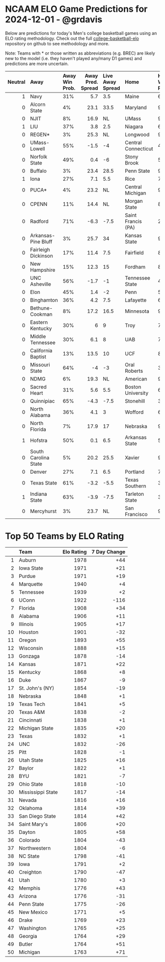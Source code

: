 # NCAAM ELO Game Predictions for 2024-12-01 - @grdavis
Below are predictions for today's Men's college basketball games using an ELO rating methodology. Check out the full [college-basketball-elo](https://github.com/grdavis/college-basketball-elo) repository on github to see methodology and more.

Note: Teams with * or those written as abbreviations (e.g. BREC) are likely new to the model (i.e. they haven't played any/many D1 games) and predictions are more uncertain.

|   Neutral | Away                 | Away Win Prob.   |   Away Pred. Spread | Live Away Spread   | Home                | Home Win Prob.   |   Home Pred. Spread |
|----------:|:---------------------|:-----------------|--------------------:|:-------------------|:--------------------|:-----------------|--------------------:|
|         1 | Navy                 | 31%              |                 5.7 | 3.5                | Maine               | 69%              |                -5.7 |
|         0 | Alcorn State         | 4%               |                23.1 | 33.5               | Maryland            | 96%              |               -23.1 |
|         0 | NJIT                 | 8%               |                16.9 | NL                 | UMass               | 92%              |               -16.9 |
|         1 | LIU                  | 37%              |                 3.8 | 2.5                | Niagara             | 63%              |                -3.8 |
|         0 | REGEN*               | 3%               |                25.3 | NL                 | Longwood            | 97%              |               -25.3 |
|         0 | UMass-Lowell         | 55%              |                -1.5 | -4                 | Central Connecticut | 45%              |                 1.5 |
|         0 | Norfolk State        | 49%              |                 0.4 | -6                 | Stony Brook         | 51%              |                -0.4 |
|         0 | Buffalo              | 3%               |                23.4 | 28.5               | Penn State          | 97%              |               -23.4 |
|         1 | Iona                 | 27%              |                 7.1 | 5.5                | Rice                | 73%              |                -7.1 |
|         0 | PUCA*                | 4%               |                23.2 | NL                 | Central Michigan    | 96%              |               -23.2 |
|         0 | CPENN                | 11%              |                14.4 | NL                 | Morgan State        | 89%              |               -14.4 |
|         0 | Radford              | 71%              |                -6.3 | -7.5               | Saint Francis (PA)  | 29%              |                 6.3 |
|         0 | Arkansas-Pine Bluff  | 3%               |                25.7 | 34                 | Kansas State        | 97%              |               -25.7 |
|         0 | Fairleigh Dickinson  | 17%              |                11.4 | 7.5                | Fairfield           | 83%              |               -11.4 |
|         0 | New Hampshire        | 15%              |                12.3 | 15                 | Fordham             | 85%              |               -12.3 |
|         0 | UNC Asheville        | 56%              |                -1.7 | -1                 | Tennessee State     | 44%              |                 1.7 |
|         0 | Elon                 | 45%              |                 1.4 | -2                 | Penn                | 55%              |                -1.4 |
|         0 | Binghamton           | 36%              |                 4.2 | 7.5                | Lafayette           | 64%              |                -4.2 |
|         0 | Bethune-Cookman      | 8%               |                17.2 | 16.5               | Minnesota           | 92%              |               -17.2 |
|         0 | Eastern Kentucky     | 30%              |                 6   | 9                  | Troy                | 70%              |                -6   |
|         0 | Middle Tennessee     | 30%              |                 6.1 | 8                  | UAB                 | 70%              |                -6.1 |
|         0 | California Baptist   | 13%              |                13.5 | 10                 | UCF                 | 87%              |               -13.5 |
|         0 | Missouri State       | 64%              |                -4   | -3                 | Oral Roberts        | 36%              |                 4   |
|         0 | NDMG                 | 6%               |                19.3 | NL                 | American            | 94%              |               -19.3 |
|         0 | Sacred Heart         | 31%              |                 5.6 | 5.5                | Boston University   | 69%              |                -5.6 |
|         0 | Quinnipiac           | 65%              |                -4.3 | -7.5               | Stonehill           | 35%              |                 4.3 |
|         0 | North Alabama        | 36%              |                 4.1 | 3                  | Wofford             | 64%              |                -4.1 |
|         0 | North Florida        | 7%               |                17.9 | 17                 | Nebraska            | 93%              |               -17.9 |
|         1 | Hofstra              | 50%              |                 0.1 | 6.5                | Arkansas State      | 50%              |                -0.1 |
|         0 | South Carolina State | 5%               |                20.2 | 25.5               | Xavier              | 95%              |               -20.2 |
|         0 | Denver               | 27%              |                 7.1 | 6.5                | Portland            | 73%              |                -7.1 |
|         0 | Texas State          | 61%              |                -3.2 | -5.5               | Texas Southern      | 39%              |                 3.2 |
|         1 | Indiana State        | 63%              |                -3.9 | -7.5               | Tarleton State      | 37%              |                 3.9 |
|         0 | Mercyhurst           | 3%               |                23.7 | NL                 | San Francisco       | 97%              |               -23.7 |

# Top 50 Teams by ELO Rating
|    | Team              |   Elo Rating |   7 Day Change |
|---:|:------------------|-------------:|---------------:|
|  1 | Auburn            |         1978 |            +44 |
|  2 | Iowa State        |         1971 |            +21 |
|  3 | Purdue            |         1971 |            +19 |
|  4 | Marquette         |         1940 |             +4 |
|  5 | Tennessee         |         1939 |             +2 |
|  6 | UConn             |         1922 |           -116 |
|  7 | Florida           |         1908 |            +34 |
|  8 | Alabama           |         1906 |            +11 |
|  9 | Illinois          |         1905 |            +17 |
| 10 | Houston           |         1901 |            -32 |
| 11 | Oregon            |         1893 |            +55 |
| 12 | Wisconsin         |         1888 |            +15 |
| 13 | Gonzaga           |         1878 |            -14 |
| 14 | Kansas            |         1871 |            +22 |
| 15 | Kentucky          |         1868 |             +8 |
| 16 | Duke              |         1867 |             -9 |
| 17 | St. John's (NY)   |         1854 |            -19 |
| 18 | Nebraska          |         1848 |             +1 |
| 19 | Texas Tech        |         1841 |             +5 |
| 20 | Texas A&M         |         1838 |             -2 |
| 21 | Cincinnati        |         1838 |             +1 |
| 22 | Michigan State    |         1835 |            +20 |
| 23 | Texas             |         1832 |             +1 |
| 24 | UNC               |         1832 |            -26 |
| 25 | Pitt              |         1828 |             -1 |
| 26 | Utah State        |         1825 |            +16 |
| 27 | Baylor            |         1822 |             +1 |
| 28 | BYU               |         1821 |             -7 |
| 29 | Ohio State        |         1818 |            -10 |
| 30 | Mississippi State |         1817 |            -14 |
| 31 | Nevada            |         1816 |            +16 |
| 32 | Oklahoma          |         1814 |            +39 |
| 33 | San Diego State   |         1814 |            +42 |
| 34 | Saint Mary's      |         1806 |            +20 |
| 35 | Dayton            |         1805 |            +58 |
| 36 | Colorado          |         1804 |            -43 |
| 37 | Northwestern      |         1804 |             -6 |
| 38 | NC State          |         1798 |            -41 |
| 39 | Iowa              |         1791 |             +2 |
| 40 | Creighton         |         1790 |            -47 |
| 41 | Utah              |         1780 |             +3 |
| 42 | Memphis           |         1776 |            +43 |
| 43 | Arizona           |         1776 |            -31 |
| 44 | Penn State        |         1775 |            -26 |
| 45 | New Mexico        |         1771 |             +5 |
| 46 | Drake             |         1769 |            +23 |
| 47 | Washington        |         1765 |            +25 |
| 48 | Georgia           |         1764 |            +29 |
| 49 | Butler            |         1764 |            +51 |
| 50 | Michigan          |         1763 |            +71 |